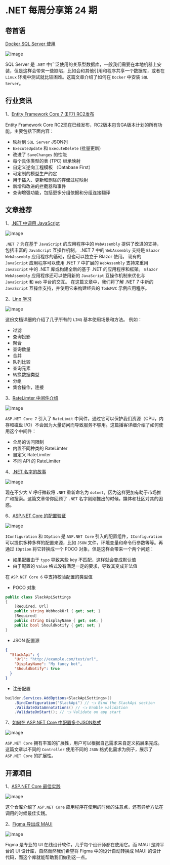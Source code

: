 # .NET 每周分享第 24 期

## 卷首语

[Docker SQL Server 使用](https://www.twilio.com/blog/containerize-your-sql-server-with-docker-and-aspnet-core-with-ef-core)

![image](https://user-images.githubusercontent.com/11272110/193408927-e98d464f-ceca-46e0-8281-8fd876c431a4.png)

SQL Server 是 `.NET` 中广泛使用的关系型数据库，一般我们需要在本地机器上安装，但是这样会带来一些缺陷，比如会和其他引用和程序共享一个数据库，或者在 `Linux` 环境中测试就比较困难。这篇文章介绍了如何在 `Docker` 中安装 `SQL Server`。

## 行业资讯

1、[Entity Framework Core 7 (EF7) RC2发布](https://devblogs.microsoft.com/dotnet/announcing-ef7-release-candidate-2)

Entity Framework Core RC2现在已经发布，RC2版本包含GA版本计划的所有功能。主要包括下面内容：

- 映射到 `SQL Server` JSON列
- `ExecuteUpdate` 和 `ExecuteDelete` (批量更新)
- 改进了 `SaveChanges` 的性能
- 每个具体类型的表 (TPC) 继承映射
- 自定义逆向工程模板 （Database First）
- 可定制的模型生产约定
- 用于插入、更新和删除的存储过程映射
- 新增和改进的拦截器和事件
- 查询增强功能，包括更多分组依据和分组连接翻译

## 文章推荐

1、[.NET 中调用 JavaScript](https://devblogs.microsoft.com/dotnet/use-net-7-from-any-javascript-app-in-net-7)

![image](https://user-images.githubusercontent.com/11272110/193435343-dd975d39-cc47-4892-8125-801701c76df2.png)

`.NET 7` 为在基于 `JavaScript` 的应用程序中的 `WebAssembly` 提供了改进的支持，包括丰富的 `JavaScript` 互操作机制。
.NET 7 中的 `WebAssembly` 支持是 `Blazor WebAssembly` 应用程序的基础，但也可以独立于 Blazor 使用。
现有的 `JavaScript` 应用程序可以使用 .NET 7 中扩展的 `WebAssembly` 支持来重用 `JavaScript` 中的 .NET 库或构建全新的基于 .NET 的应用程序和框架。
`Blazor WebAssembly` 应用程序还可以使用新的 `JavaScript` 互操作机制来优化与 `JavaScript` 和 `Web` 平台的交互。
在这篇文章中，我们将了解 .NET 7 中新的 `JavaScript` 互操作支持，并使用它来构建经典的 `TodoMVC` 示例应用程序。

2、[Linq 学习](https://anthonygiretti.com/2022/09/29/net-learn-linq-as-you-never-have-before/?utm_source=isaacl&utm_medium=twitter&utm_campaign=link&WT.mc_id=link-twitter-isaacl)

![image](https://user-images.githubusercontent.com/11272110/194697415-7a8c81c3-d7c9-4b1d-b911-d553b9af46f3.png)

这份文档详细的介绍了几乎所有的 `LINQ` 基本使用场景和方法。
例如：

- 过滤
- 查询投影
- 聚合
- 查询数量
- 合并
- 队列比较
- 查询元素
- 转换数据类型
- 分组
- 集合操作，连接

3、[RateLimter 中间件介绍](https://blog.maartenballiauw.be/post/2022/09/26/aspnet-core-rate-limiting-middleware.html)

![image](https://user-images.githubusercontent.com/11272110/194707875-1f2fcb05-4825-4b94-981c-fdd72bdb260d.png)

`ASP.NET Core 7` 引入了 `RateLimit` 中间件，通过它可以保护我们资源（CPU，内存和磁盘 I/O）不会因为大量访问而导致服务不够用。这篇播客详细介绍了如何使用这个中间件：

- 全局的访问限制
- 内置不同种类的 RateLimter
- 自定义 RateLimiter
- 不同 API 的 RateLimiter

4、[.NET 名字的故事](https://www.cnet.com/tech/tech-industry/net-name-ties-microsoft-in-knots)

![image](https://user-images.githubusercontent.com/11272110/194709931-e80176e3-fdee-48df-97ed-28d335490087.png)

现在不少大 V 呼吁微软将 `.NET` 重新命名为 `dotnet`，因为这样更加有助于市场推广和搜索。这篇文章带你回顾了 `.NET` 名字刚刚推出的时候，媒体和社区对其的困惑。

6、[ASP.NET Core 的配置验证](https://andrewlock.net/adding-validation-to-strongly-typed-configuration-objects-in-dotnet-6)

![image](https://user-images.githubusercontent.com/11272110/194710445-35bfca36-b106-4f33-8bc4-4b85d3b674d3.png)

`IConfiguration` 和 `IOption` 是 `ASP.NET Core` 引入的配置组件，`IConfiguration` 可以提供多种多样的配置来源，比如 `JSON` 文件，环境变量和命令行参数等等。再通过 `IOption` 将它转换成一个  POCO 对象，但是这样会带来一个两个问题：

- 如果配置由于 `typo` 导致某些 key 不匹配，这样就会变成默认值
- 由于配置的 `Value` 格式没有满足一定的要求，导致其变成非法值

在 `ASP.NET Core 6` 中支持校验配置的类型值

- POCO 对象

```csharp
public class SlackApiSettings
{
    [Required, Url]
    public string WebhookUrl { get; set; }
    [Required]
    public string DisplayName { get; set; }
    public bool ShouldNotify { get; set; }
}
```

- JSON 配置源

```json
{
  "SlackApi": {
    "Url": "http://example.com/test/url",
    "DisplayName": "My fancy bot",
    "ShouldNotify": true
  }
}
```

- 注册配置

```csharp
builder.Services.AddOptions<SlackApiSettings>()
    .BindConfiguration("SlackApi") // 👈 Bind the SlackApi section
    .ValidateDataAnnotations() // 👈 Enable validation
    .ValidateOnStart(); // 👈 Validate on app start
```

7、[如何在 ASP.NET Core 中配置多个JSON格式](https://thomaslevesque.com/2022/09/19/using-multiple-json-serialization-settings-in-aspnet-core)

![image](https://user-images.githubusercontent.com/11272110/195961241-ad16fa29-4286-406e-8b2c-f3b83ee98715.png)

`ASP.NET Core` 拥有丰富的扩展性，用户可以根据自己需求来自定义拓展来完成。这篇文章以不同的 `Controller` 使用不同的 `JSON` 格式化需求为例子，展示了 `ASP.NET Core` 的扩展性。

## 开源项目

1、[ASP.NET Core 最佳实践](https://github.com/davidfowl/AspNetCoreDiagnosticScenarios)

![image](https://user-images.githubusercontent.com/11272110/194705108-ad8e024d-a72f-420f-94e6-20ee70df8254.png)

这个仓库介绍了 `ASP.NET Core` 应用程序在使用的时候的注意点，还有异步方法在调用的时候最佳实践。

2、[Figma 导出成 MAUI](https://github.com/jsuarezruiz/figma-to-maui-graphics)

![image](https://user-images.githubusercontent.com/11272110/194705261-09b2dcdc-1eb8-4719-8ec2-cf1f96a90f73.png)

Figma 是专业的 UI 在线设计软件，几乎每个设计师都在使用它。而 MAUI 是跨平台的 UI 设计库，自然而然我们希望将 Figma 中的设计自动转换成 MAUI 的设计代码，而这个库就能帮助我们做到这一点。
